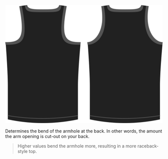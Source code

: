 
![The back armhole shape option on Aaron](./backlinebend.svg)

Determines the bend of the armhole at the back. In other words, the amount the arm opening is cut-out on your back.

> Higher values bend the armhole more, resulting in a more raceback-style top.
